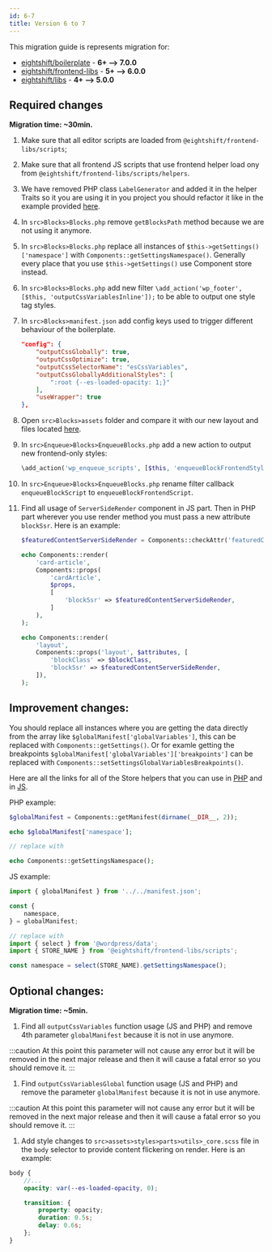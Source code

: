 ```yaml
---
id: 6-7
title: Version 6 to 7
---
```


This migration guide is represents migration for:

- [eightshift/boilerplate](https://github.com/hhftechtips/eightshift-boilerplate/releases/tag/7.0.0) - **6+ --> 7.0.0**
- [eightshift/frontend-libs](https://github.com/hhftechtips/eightshift-frontend-libs/releases/tag/6.0.0) - **5+ --> 6.0.0**
- [eightshift/libs](https://github.com/hhftechtips/eightshift-libs/releases/tag/5.0.0) - **4+ --> 5.0.0**

## Required changes

**Migration time: ~30min.**

1. Make sure that all editor scripts are loaded from `@eightshift/frontend-libs/scripts`;
2. Make sure that all frontend JS scripts that use frontend helper load ony from `@eightshift/frontend-libs/scripts/helpers`.
3. We have removed PHP class `LabelGenerator` and added it in the helper Traits so it you are using it in you project you should refactor it like in the example provided [here](https://github.com/hhftechtips/eightshift-libs/pull/277).
4. In `src>Blocks>Blocks.php` remove `getBlocksPath` method because we are not using it anymore.
5. In `src>Blocks>Blocks.php` replace all instances of `$this->getSettings()['namespace']` with `Components::getSettingsNamespace()`. Generally every place that you use `$this->getSettings()` use Component store instead.
6. In `src>Blocks>Blocks.php` add new filter `\add_action('wp_footer', [$this, 'outputCssVariablesInline']);` to be able to output one style tag styles.
7. In `src>Blocks>manifest.json` add config keys used to trigger different behaviour of the boilerplate.

	```json
	"config": {
		"outputCssGlobally": true,
		"outputCssOptimize": true,
		"outputCssSelectorName": "esCssVariables",
		"outputCssGloballyAdditionalStyles": [
			":root {--es-loaded-opacity: 1;}"
		],
		"useWrapper": true
	},
	```

8. Open `src>Blocks>assets` folder and compare it with our new layout and files located [here](https://github.com/hhftechtips/eightshift-frontend-libs/tree/feature/variables/blocks/init/src/Blocks/assets).
9. In `src>Enqueue>Blocks>EnqueueBlocks.php` add a new action to output new frontend-only styles:
	```php
	\add_action('wp_enqueue_scripts', [$this, 'enqueueBlockFrontendStyle'], 50);
	```

10. In `src>Enqueue>Blocks>EnqueueBlocks.php` rename filter callback `enqueueBlockScript` to `enqueueBlockFrontendScript`.
11. Find all usage of `ServerSideRender` component in JS part. Then in PHP part wherever you use render method you must pass a new attribute `blockSsr`. Here is an example:

	```php
	$featuredContentServerSideRender = Components::checkAttr('featuredContentServerSideRender', $attributes, $manifest);

	echo Components::render(
		'card-article',
		Components::props(
			'cardArticle',
			$props,
			[
				'blockSsr' => $featuredContentServerSideRender,
			]
		),
	);

	echo Components::render(
		'layout',
		Components::props('layout', $attributes, [
			'blockClass' => $blockClass,
			'blockSsr' => $featuredContentServerSideRender,
		]),
	);
	```

## Improvement changes:

You should replace all instances where you are getting the data directly from the array like `$globalManifest['globalVariables']`, this can be replaced with `Components::getSettings()`.
Or for examle getting the breakpoints `$globalManifest['globalVariables']['breakpoints']` can be replaced with `Components::setSettingsGlobalVariablesBreakpoints()`.

Here are all the links for all of the Store helpers that you can use in [PHP](https://github.com/hhftechtips/eightshift-libs/blob/feature/variables/src/Helpers/StoreTrait.php) and in [JS](https://github.com/hhftechtips/eightshift-frontend-libs/blob/feature/variables/scripts/editor/store.js).

PHP example:
```php
$globalManifest = Components::getManifest(dirname(__DIR__, 2));

echo $globalManifest['namespace'];

// replace with

echo Components::getSettingsNamespace();
```

JS example:
```jsx
import { globalManifest } from '../../manifest.json';

const {
	namespace,
} = globalManifest;

// replace with
import { select } from '@wordpress/data';
import { STORE_NAME } from '@eightshift/frontend-libs/scripts';

const namespace = select(STORE_NAME).getSettingsNamespace();
```

## Optional changes:

**Migration time: ~5min.**

1. Find all `outputCssVariables` function usage (JS and PHP) and remove 4th parameter `globalManifest` because it is not in use anymore.

:::caution
At this point this parameter will not cause any error but it will be removed in the next major release and then it will cause a fatal error so you should remove it.
:::

1. Find `outputCssVariablesGlobal` function usage (JS and PHP) and remove the parameter `globalManifest` because it is not in use anymore.

:::caution
At this point this parameter will not cause any error but it will be removed in the next major release and then it will cause a fatal error so you should remove it.
:::

1. Add style changes to `src>assets>styles>parts>utils>_core.scss` file in the `body` selector to provide content flickering on render. Here is an example:

```scss
body {
	//...
	opacity: var(--es-loaded-opacity, 0);

	transition: {
		property: opacity;
		duration: 0.5s;
		delay: 0.6s;
	};
}
```
